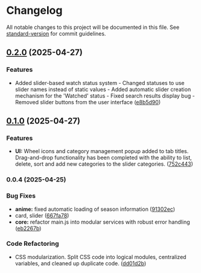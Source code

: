 # Changelog

All notable changes to this project will be documented in this file. See [standard-version](https://github.com/conventional-changelog/standard-version) for commit guidelines.

## [0.2.0](https://github.com/macidko/Watchflow/compare/v0.1.0...v0.2.0) (2025-04-27)


### Features

* Added slider-based watch status system - Changed statuses to use slider names instead of static values - Added automatic slider creation mechanism for the 'Watched' status - Fixed search results display bug - Removed slider buttons from the user interface ([e8b5d90](https://github.com/macidko/Watchflow/commit/e8b5d90c16cefde341b3a6f37d76ff78ec4f76f4))

## [0.1.0](https://github.com/macidko/Watchflow/compare/v0.0.4...v0.1.0) (2025-04-27)


### Features

* **UI:** Wheel icons and category management popup added to tab titles. Drag-and-drop functionality has been completed with the ability to list, delete, sort and add new categories to the slider categories. ([752c443](https://github.com/macidko/Watchflow/commit/752c443fc15617b35ee6b6cf6ec8c65f7684a1a3))

### 0.0.4 (2025-04-25)


### Bug Fixes

* **anime:** fixed automatic loading of season information ([91302ec](https://github.com/macidko/Watchflow/commit/91302ec4366f875c271eb84cf46a1e93fcf6542f))
* card, slider ([667fa78](https://github.com/macidko/Watchflow/commit/667fa7831f291f4be38c69bafb59fea0c7613f4e))
* **core:** refactor main.js into modular services with robust error handling ([eb2267b](https://github.com/macidko/Watchflow/commit/eb2267b58a4ca2c003798410db098d2fe0cb9bc1))


### Code Refactoring

* CSS modularization. Split CSS code into logical modules, centralized variables, and cleaned up duplicate code. ([dd01d2b](https://github.com/macidko/Watchflow/commit/dd01d2b614093413ad147952b71ba0088abcfcc1))
